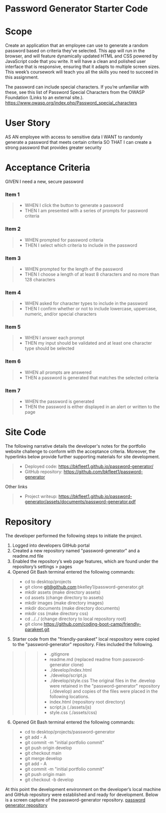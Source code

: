 # Password Generator Starter Code



# Scope
Create an application that an employee can use to generate a random password based on criteria they’ve selected. This app will run in the browser, and will feature dynamically updated HTML and CSS powered by JavaScript code that you write. It will have a clean and polished user interface that is responsive, ensuring that it adapts to multiple screen sizes. This week’s coursework will teach you all the skills you need to succeed in this assignment.

The password can include special characters. If you’re unfamiliar with these, see this list of Password Special Characters from the OWASP Foundation (Links to an external site.).
https://www.owasp.org/index.php/Password_special_characters


# User Story
AS AN employee with access to sensitive data
I WANT to randomly generate a password that meets certain criteria
SO THAT I can create a strong password that provides greater security

# Acceptance Criteria
GIVEN I need a new, secure password

### Item 1
> - WHEN I click the button to generate a password
> - THEN I am presented with a series of prompts for password criteria

### Item 2
> - WHEN prompted for password criteria
> - THEN I select which criteria to include in the password

### Item 3
> - WHEN prompted for the length of the password
> - THEN I choose a length of at least 8 characters and no more than 128 characters

### Item 4
> - WHEN asked for character types to include in the password
> - THEN I confirm whether or not to include lowercase, uppercase, numeric, and/or special characters

### Item 5
> - WHEN I answer each prompt
> - THEN my input should be validated and at least one character type should be selected

### Item 6
> - WHEN all prompts are answered
> - THEN a password is generated that matches the selected criteria

### Item 7
> - WHEN the password is generated
> - THEN the password is either displayed in an alert or written to the page

# Site Code
The following narrative details the developer's notes for the portfolio website challenge to conform with the acceptance criteria. Moreover, the hyperlinks below provide further supporting materials for site development.
> - Deployed code: https://bkfleet1.github.io/password-generator/
> - GitHub repository: https://github.com/bkfleet1/password-generator 

Other links
> - Project writeup: https://bkfleet1.github.io/password-generator/assets/documents/password-generator.pdf 

# Repository
The developer performed the following steps to initiate the project.

1.	Logged into developers GitHub portal
2.	Created a new repository named "password-generator" and a readme.md file
3.	Enabled the repository’s web page features, which are found under the repository’s settings > pages
4.	Opened Git Bash terminal entered the following commands:
> - cd to desktop/projects
> - git clone git@github.com:bkelley1/password-generator.git
> - mkdir assets (make directory assets)
> - cd assets (change directory to assets)
> - mkdir images (make directory images)
> - mkdir documents (make directory documents)
> - mkdir css (make directory css)
> - cd ../../ (change directory to local repository root)
> - git clone https://github.com/coding-boot-camp/friendly-parakeet.git 
5.  Starter code from the "friendly-parakeet" local respository were copied to the "password-generator" repository. Files included the following.
>>> - .gitignore
>>> - readme.md (replaced readme from password-generator clone)
>>> - ./develop/index.html
>>> - ./develop/script.js
>>> - ./develop/style.css
>>> The original files in the .develop were retained in the "password-generator" repository (./develop) and copies of the files were placed in the following locations.
>>> - index.html (repository root directory)
>>> - script.js (./assets/js)
>>> - style.css (./assets/css)
6.	Opened Git Bash terminal entered the following commands:
> - cd to desktop/projects/password-generator
> - git add - A
> - git commit -m "initial portfolio commit"
> - git push origin develop
> - git checkout main
> - git merge develop
> - git add - A
> - git commit -m "initial portfolio commit"
> - git push origin main
> - git checkout -b develop

At this point the development environment on the developer’s local machine and GitHub repository were established and ready for development. Below is a screen capture of the password-generator repository.
 [password generator repository](./assets/images/repository.png) 